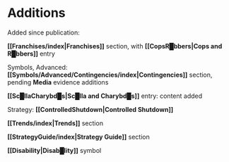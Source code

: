 # Additions


Added since publication:

**[[Franchises/index|Franchises]]** section, with **[[CopsR█bbers|Cops and R█bbers]]** entry

Symbols, Advanced: **[[Symbols/Advanced/Contingencies/index|Contingencies]]** section, pending **Media** evidence additions

**[[Sc█llaCharybd█s|Sc█lla and Charybd█s]]** entry: content added

Strategy: **[[ControlledShutdown|Controlled Shutdown]]**

**[[Trends/index|Trends]]** section

**[[StrategyGuide/index|Strategy Guide]]** section

**[[Disability|Disab█lity]]** symbol